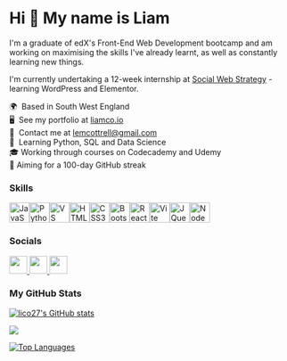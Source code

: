 Hi 👋 My name is Liam
=====================

I'm a graduate of edX's Front-End Web Development bootcamp and am working on maximising the skills I've already learnt, as well as constantly learning new things. 

I'm currently undertaking a 12-week internship at <a href="https://socialwebstrategy.com/">Social Web Strategy</a> - learning WordPress and Elementor.

🌍  Based in South West England</br>
🖥️  See my portfolio at [liamco.io](http://liamco.io)</br>
📧  Contact me at [lemcottrell@gmail.com](mailto:lemcottrell@gmail.com)</br>
🧠  Learning Python, SQL and Data Science</br>
🎓  Working through courses on Codecademy and Udemy</br>
💯  Aiming for a 100-day GitHub streak</br>

### Skills 
<p align="left">
<a href="https://developer.mozilla.org/en-US/docs/Web/JavaScript" target="_blank" rel="noreferrer"><img src="https://raw.githubusercontent.com/danielcranney/readme-generator/main/public/icons/skills/javascript-colored.svg" width="36" height="36" alt="JavaScript" /></a><a href="https://www.python.org/" target="_blank" rel="noreferrer"><img src="https://raw.githubusercontent.com/danielcranney/readme-generator/main/public/icons/skills/python-colored.svg" width="36" height="36" alt="Python" /></a><a href="https://code.visualstudio.com/" target="_blank" rel="noreferrer"><img src="https://raw.githubusercontent.com/danielcranney/readme-generator/main/public/icons/skills/visualstudiocode.svg" width="36" height="36" alt="VS Code" /></a><a href="https://developer.mozilla.org/en-US/docs/Glossary/HTML5" target="_blank" rel="noreferrer"><img src="https://raw.githubusercontent.com/danielcranney/readme-generator/main/public/icons/skills/html5-colored.svg" width="36" height="36" alt="HTML5" /></a><a href="https://www.w3.org/TR/CSS/#css" target="_blank" rel="noreferrer"><img src="https://raw.githubusercontent.com/danielcranney/readme-generator/main/public/icons/skills/css3-colored.svg" width="36" height="36" alt="CSS3" /></a><a href="https://getbootstrap.com/" target="_blank" rel="noreferrer"><img src="https://raw.githubusercontent.com/danielcranney/readme-generator/main/public/icons/skills/bootstrap-colored.svg" width="36" height="36" alt="Bootstrap" /></a><a href="https://reactjs.org/" target="_blank" rel="noreferrer"><img src="https://raw.githubusercontent.com/danielcranney/readme-generator/main/public/icons/skills/react-colored.svg" width="36" height="36" alt="React" /></a><a href="https://vitejs.dev/" target="_blank" rel="noreferrer"><img src="https://raw.githubusercontent.com/danielcranney/readme-generator/main/public/icons/skills/vite-colored.svg" width="36" height="36" alt="Vite" /></a><a href="https://jquery.com/" target="_blank" rel="noreferrer"><img src="https://raw.githubusercontent.com/danielcranney/readme-generator/main/public/icons/skills/jquery-colored.svg" width="36" height="36" alt="JQuery" /></a><a href="https://nodejs.org/en/" target="_blank" rel="noreferrer"><img src="https://raw.githubusercontent.com/danielcranney/readme-generator/main/public/icons/skills/nodejs-colored.svg" width="36" height="36" alt="NodeJS" /></a>
                    </p>
                    
### Socials
 <p align="left">
                      <a href="https://www.github.com/lico27" target="_blank" rel="noreferrer">
                    <picture>
                    <source media="(prefers-color-scheme: dark)" srcset="https://raw.githubusercontent.com/danielcranney/readme-generator/main/public/icons/socials/github-dark.svg" />
                    <source media="(prefers-color-scheme: light)" srcset="https://raw.githubusercontent.com/danielcranney/readme-generator/main/public/icons/socials/github.svg" />
                    <img src="https://raw.githubusercontent.com/danielcranney/readme-generator/main/public/icons/socials/github.svg" width="32" height="32" />
                    </picture>
                    </a>
                      <a href="https://www.linkedin.com/in/liam-cottrell-a1837272" target="_blank" rel="noreferrer">
                    <picture>
                    <source media="(prefers-color-scheme: dark)" srcset="https://raw.githubusercontent.com/danielcranney/readme-generator/main/public/icons/socials/linkedin-dark.svg" />
                    <source media="(prefers-color-scheme: light)" srcset="https://raw.githubusercontent.com/danielcranney/readme-generator/main/public/icons/socials/linkedin.svg" />
                    <img src="https://raw.githubusercontent.com/danielcranney/readme-generator/main/public/icons/socials/linkedin.svg" width="32" height="32" />
                    </picture>
                    </a>
                      <a href="https://www.x.com/liamco27" target="_blank" rel="noreferrer">
                    <picture>
                    <source media="(prefers-color-scheme: dark)" srcset="https://raw.githubusercontent.com/danielcranney/readme-generator/main/public/icons/socials/twitter-dark.svg" />
                    <source media="(prefers-color-scheme: light)" srcset="https://raw.githubusercontent.com/danielcranney/readme-generator/main/public/icons/socials/twitter.svg" />
                    <img src="https://raw.githubusercontent.com/danielcranney/readme-generator/main/public/icons/socials/twitter.svg" width="32" height="32" />
                    </picture>
                    </a></p>
                    
### My GitHub Stats

<a href="http://www.github.com/lico27"><img src="https://github-readme-stats.vercel.app/api?username=lico27&show_icons=true&hide=&count_private=true&title_color=22c55e&text_color=64748b&icon_color=22c55e&bg_color=1c1917&hide_border=true&show_icons=true" alt="lico27's GitHub stats" /></a>

<a href="http://www.github.com/lico27"><img
                  src="https://github-readme-streak-stats.herokuapp.com/?user=lico27&stroke=64748b&background=1c1917&ring=22c55e&fire=22c55e&currStreakNum=64748b&currStreakLabel=22c55e&sideNums=64748b&sideLabels=64748b&dates=64748b&hide_border=true" /></a>  
                  
<a href="https://github.com/lico27" align="left"><img src="https://github-readme-stats.vercel.app/api/top-langs/?username=lico27&langs_count=10&title_color=22c55e&text_color=64748b&icon_color=22c55e&bg_color=1c1917&hide_border=true&locale=en&custom_title=Top%20%Languages" alt="Top Languages" /></a>

<!---
lico27/lico27 is a ✨ special ✨ repository because its `README.md` (this file) appears on your GitHub profile.
You can click the Preview link to take a look at your changes.
--->
